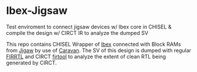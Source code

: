 # Ibex-Jigsaw
Test enviroment to connect jigsaw devices w/ Ibex core in CHISEL &amp; compile the design w/ CIRCT IR to analyze the dumped SV

This repo contains CHISEL Wrapper of [Ibex](https://github.com/lowrisc/ibex) connected with Block RAMs from [Jigaw](https://gihtub.com/merledu/jigsaw) by use of [Caravan](https://github.com/mereldu/caravan). The SV of this design is dumped with regular [FIRRTL](https://github.com/shahzaibk23/ibex-jigsaw/blob/main/IbexJigsaw.sv) and CIRCT [firtool](https://github.com/shahzaibk23/ibex-jigsaw/blob/main/IbexJigsawCirct.sv) to analyze the extent of clean RTL being generated by CIRCT.

